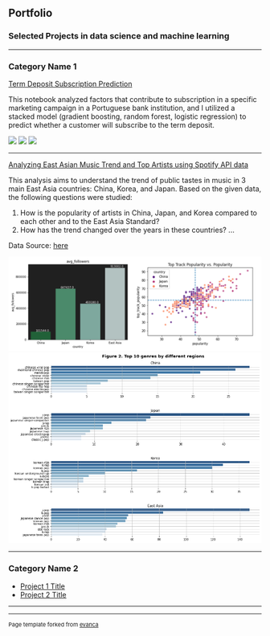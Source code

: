 ## Portfolio
### Selected Projects in data science and machine learning
---

### Category Name 1 

[Term Deposit Subscription Prediction](/pdf/sample_presentation.pdf)

This notebook analyzed factors that contribute to subscription in a specific marketing campaign in a Portuguese bank institution, and I utilized a stacked model (gradient boosting, random forest, logistic regression) to predict whether a customer will subscribe to the term deposit. 

<img src="images/p2i1?raw=true"/>
<img src="images/p2i2?raw=true"/>
<img src="images/p2i3?raw=true"/>


---
[Analyzing East Asian Music Trend and Top Artists using Spotify API data](/sample_page)

This analysis aims to understand the trend of public tastes in music in 3 main East Asia countries: China, Korea, and Japan. Based on the given data, the following questions were studied:

1. How is the popularity of artists in China, Japan, and Korea compared to each other and to the East Asia Standard?
2. How has the trend changed over the years in these countries?
...

Data Source: [here](https://www.kaggle.com/datasets/crxxom/spotify-popular-east-asian-artists-and-tracks?select=east_asia_top_tracks.csv)

<img src="images/p1i2.png?raw=true"/>
<img src="images/p1i1.png?raw=true"/>

---

### Category Name 2

- [Project 1 Title](http://example.com/)
- [Project 2 Title](http://example.com/)

---




---
<p style="font-size:11px">Page template forked from <a href="https://github.com/evanca/quick-portfolio">evanca</a></p>
<!-- Remove above link if you don't want to attibute -->
